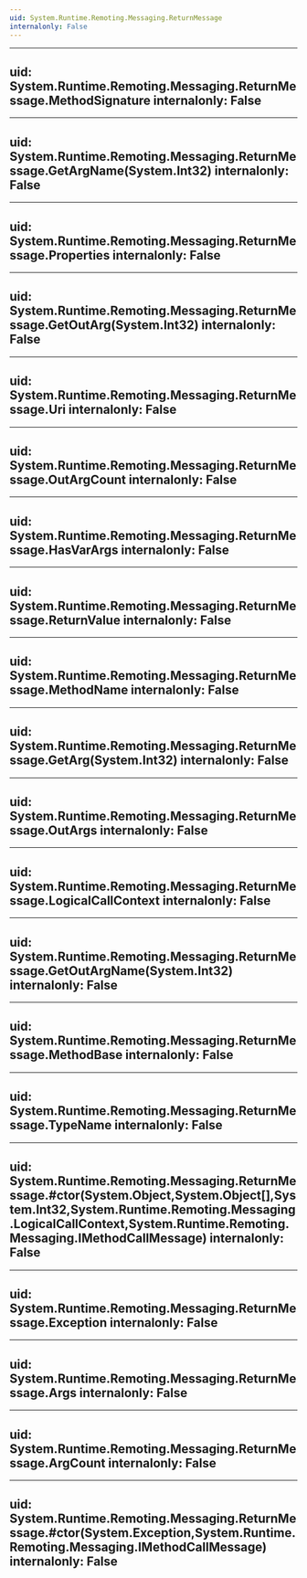 ```yaml
---
uid: System.Runtime.Remoting.Messaging.ReturnMessage
internalonly: False
---
```


---
uid: System.Runtime.Remoting.Messaging.ReturnMessage.MethodSignature
internalonly: False
---

---
uid: System.Runtime.Remoting.Messaging.ReturnMessage.GetArgName(System.Int32)
internalonly: False
---

---
uid: System.Runtime.Remoting.Messaging.ReturnMessage.Properties
internalonly: False
---

---
uid: System.Runtime.Remoting.Messaging.ReturnMessage.GetOutArg(System.Int32)
internalonly: False
---

---
uid: System.Runtime.Remoting.Messaging.ReturnMessage.Uri
internalonly: False
---

---
uid: System.Runtime.Remoting.Messaging.ReturnMessage.OutArgCount
internalonly: False
---

---
uid: System.Runtime.Remoting.Messaging.ReturnMessage.HasVarArgs
internalonly: False
---

---
uid: System.Runtime.Remoting.Messaging.ReturnMessage.ReturnValue
internalonly: False
---

---
uid: System.Runtime.Remoting.Messaging.ReturnMessage.MethodName
internalonly: False
---

---
uid: System.Runtime.Remoting.Messaging.ReturnMessage.GetArg(System.Int32)
internalonly: False
---

---
uid: System.Runtime.Remoting.Messaging.ReturnMessage.OutArgs
internalonly: False
---

---
uid: System.Runtime.Remoting.Messaging.ReturnMessage.LogicalCallContext
internalonly: False
---

---
uid: System.Runtime.Remoting.Messaging.ReturnMessage.GetOutArgName(System.Int32)
internalonly: False
---

---
uid: System.Runtime.Remoting.Messaging.ReturnMessage.MethodBase
internalonly: False
---

---
uid: System.Runtime.Remoting.Messaging.ReturnMessage.TypeName
internalonly: False
---

---
uid: System.Runtime.Remoting.Messaging.ReturnMessage.#ctor(System.Object,System.Object[],System.Int32,System.Runtime.Remoting.Messaging.LogicalCallContext,System.Runtime.Remoting.Messaging.IMethodCallMessage)
internalonly: False
---

---
uid: System.Runtime.Remoting.Messaging.ReturnMessage.Exception
internalonly: False
---

---
uid: System.Runtime.Remoting.Messaging.ReturnMessage.Args
internalonly: False
---

---
uid: System.Runtime.Remoting.Messaging.ReturnMessage.ArgCount
internalonly: False
---

---
uid: System.Runtime.Remoting.Messaging.ReturnMessage.#ctor(System.Exception,System.Runtime.Remoting.Messaging.IMethodCallMessage)
internalonly: False
---
